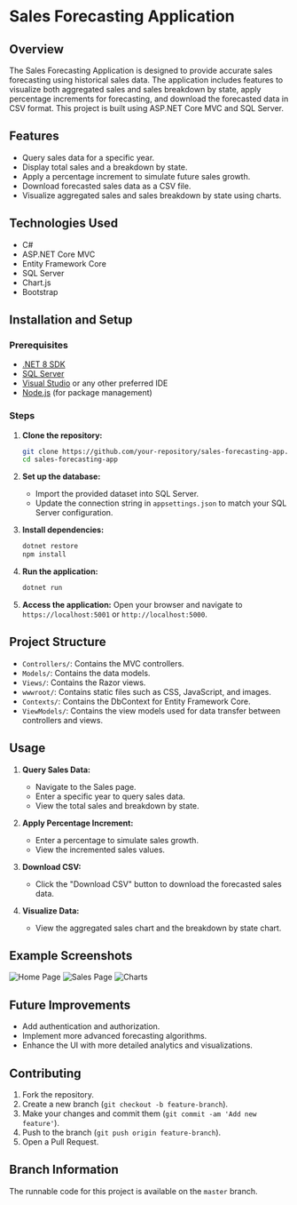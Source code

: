 # Sales Forecasting Application

## Overview
The Sales Forecasting Application is designed to provide accurate sales forecasting using historical sales data. The application includes features to visualize both aggregated sales and sales breakdown by state, apply percentage increments for forecasting, and download the forecasted data in CSV format. This project is built using ASP.NET Core MVC and SQL Server.

## Features
- Query sales data for a specific year.
- Display total sales and a breakdown by state.
- Apply a percentage increment to simulate future sales growth.
- Download forecasted sales data as a CSV file.
- Visualize aggregated sales and sales breakdown by state using charts.

## Technologies Used
- C#
- ASP.NET Core MVC
- Entity Framework Core
- SQL Server
- Chart.js
- Bootstrap

## Installation and Setup
### Prerequisites
- [.NET 8 SDK](https://dotnet.microsoft.com/download/dotnet/8.0)
- [SQL Server](https://www.microsoft.com/en-us/sql-server/sql-server-downloads)
- [Visual Studio](https://visualstudio.microsoft.com/) or any other preferred IDE
- [Node.js](https://nodejs.org/) (for package management)

### Steps
1. **Clone the repository:**
    ```sh
    git clone https://github.com/your-repository/sales-forecasting-app.git
    cd sales-forecasting-app
    ```

2. **Set up the database:**
    - Import the provided dataset into SQL Server.
    - Update the connection string in `appsettings.json` to match your SQL Server configuration.

3. **Install dependencies:**
    ```sh
    dotnet restore
    npm install
    ```

4. **Run the application:**
    ```sh
    dotnet run
    ```

5. **Access the application:**
    Open your browser and navigate to `https://localhost:5001` or `http://localhost:5000`.

## Project Structure
- `Controllers/`: Contains the MVC controllers.
- `Models/`: Contains the data models.
- `Views/`: Contains the Razor views.
- `wwwroot/`: Contains static files such as CSS, JavaScript, and images.
- `Contexts/`: Contains the DbContext for Entity Framework Core.
- `ViewModels/`: Contains the view models used for data transfer between controllers and views.

## Usage
1. **Query Sales Data:**
    - Navigate to the Sales page.
    - Enter a specific year to query sales data.
    - View the total sales and breakdown by state.

2. **Apply Percentage Increment:**
    - Enter a percentage to simulate sales growth.
    - View the incremented sales values.

3. **Download CSV:**
    - Click the "Download CSV" button to download the forecasted sales data.

4. **Visualize Data:**
    - View the aggregated sales chart and the breakdown by state chart.

## Example Screenshots
![Home Page](screenshots/home.png)
![Sales Page](screenshots/sales.png)
![Charts](screenshots/charts.png)

## Future Improvements
- Add authentication and authorization.
- Implement more advanced forecasting algorithms.
- Enhance the UI with more detailed analytics and visualizations.

## Contributing
1. Fork the repository.
2. Create a new branch (`git checkout -b feature-branch`).
3. Make your changes and commit them (`git commit -am 'Add new feature'`).
4. Push to the branch (`git push origin feature-branch`).
5. Open a Pull Request.

## Branch Information
The runnable code for this project is available on the `master` branch.



